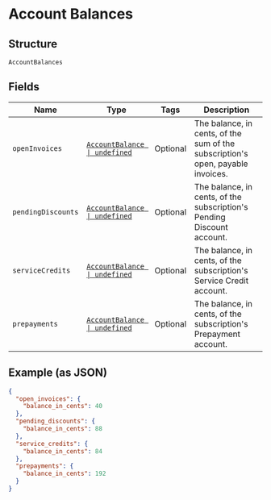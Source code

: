 
# Account Balances

## Structure

`AccountBalances`

## Fields

| Name | Type | Tags | Description |
|  --- | --- | --- | --- |
| `openInvoices` | [`AccountBalance \| undefined`](../../doc/models/account-balance.md) | Optional | The balance, in cents, of the sum of the subscription's  open, payable invoices. |
| `pendingDiscounts` | [`AccountBalance \| undefined`](../../doc/models/account-balance.md) | Optional | The balance, in cents, of the subscription's Pending Discount account. |
| `serviceCredits` | [`AccountBalance \| undefined`](../../doc/models/account-balance.md) | Optional | The balance, in cents, of the subscription's Service Credit account. |
| `prepayments` | [`AccountBalance \| undefined`](../../doc/models/account-balance.md) | Optional | The balance, in cents, of the subscription's Prepayment account. |

## Example (as JSON)

```json
{
  "open_invoices": {
    "balance_in_cents": 40
  },
  "pending_discounts": {
    "balance_in_cents": 88
  },
  "service_credits": {
    "balance_in_cents": 84
  },
  "prepayments": {
    "balance_in_cents": 192
  }
}
```

